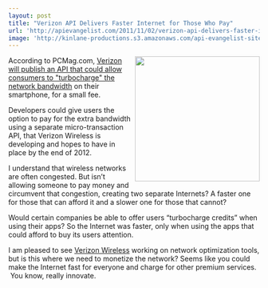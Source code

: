 ```yaml
---
layout: post
title: "Verizon API Delivers Faster Internet for Those Who Pay"
url: 'http://apievangelist.com/2011/11/02/verizon-api-delivers-faster-internet-for-those-who-pay/'
image: 'http://kinlane-productions.s3.amazonaws.com/api-evangelist-site/blog/verizon-logo.jpg'
---
```


[<img src="http://kinlane-productions.s3.amazonaws.com/api-evangelist/verizon/verizon-logo.jpg" alt="" width="250" align="right" />][1]

According to PCMag.com, [Verizon will publish an API that could allow consumers to "turbocharge" the network bandwidth][2] on their smartphone, for a small fee.

Developers could give users the option to pay for the extra bandwidth using a separate micro-transaction API, that Verizon Wireless is developing and hopes to have in place by the end of 2012.

I understand that wireless networks are often congested. But isn’t allowing someone to pay money and circumvent that congestion, creating two separate Internets? A faster one for those that can afford it and a slower one for those that cannot?

Would certain companies be able to offer users “turbocharge credits” when using their apps? So the Internet was faster, only when using the apps that could afford to buy its users attention.

I am pleased to see [Verizon Wireless][1] working on network optimization tools, but is this where we need to monetize the network? Seems like you could make the Internet fast for everyone and charge for other premium services.  You know, really innovate.

   [1]: http://www.verizonwireless.com/b2c/index.html (Verizon Wireless)
   [2]: http://www.pcmag.com/article2/0,2817,2395728,00.asp?kc=PCRSS05039TX1K0000762#fbid=r4tz9kBNC_8 (Verizon will publish an API that could allow consumers to turbocharge the network bandwidth)
